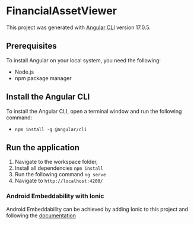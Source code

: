 # FinancialAssetViewer

This project was generated with [Angular CLI](https://github.com/angular/angular-cli) version 17.0.5.

## Prerequisites

To install Angular on your local system, you need the following:

- Node.js
- npm package manager

## Install the Angular CLI

To install the Angular CLI, open a terminal window and run the following command:

- `npm install -g @angular/cli`

## Run the application

1. Navigate to the workspace folder,
2. Install all dependencies `npm install`
3. Run the following command `ng serve`
4. Navigate to `http://localhost:4200/`

### Android Embeddability with Ionic

Android Embeddability can be achieved by adding Ionic to this project and following the [documentation](https://ionicframework.com/docs/intro/cdn#:~:text=For%20adding%20Ionic%20to%20an,Angular%20CLI's%20ng%20add%20feature.&text=This%20will%20add%20the%20necessary,as%20add%20the%20styles%20needed.)

